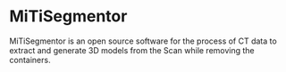 # MiTiSegmentor
MiTiSegmentor is an open source software for the process of CT data to extract and generate 3D models from the Scan while removing the containers.
